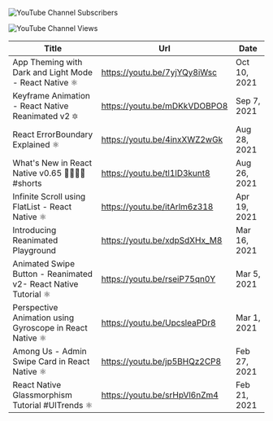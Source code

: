 ![YouTube Channel Subscribers](https://img.shields.io/youtube/channel/subscribers/UCF0mlih0bfq5iAPzRFX3XPw?style=social)

![YouTube Channel Views](https://img.shields.io/youtube/channel/views/UCF0mlih0bfq5iAPzRFX3XPw)

| Title                                                           | Url                          | Date         |
| --------------------------------------------------------------- | ---------------------------- | ------------ |
| App Theming with Dark and Light Mode - React Native ⚛️           | https://youtu.be/7yjYQy8iWsc | Oct 10, 2021 |
| Keyframe Animation - React Native Reanimated v2 🔯               | https://youtu.be/mDKkVDOBPO8 | Sep 7, 2021  |
| React ErrorBoundary Explained ⚛️                                 | https://youtu.be/4inxXWZ2wGk | Aug 28, 2021 |
| What's New in React Native v0.65 👩‍💻👨‍💻 #shorts                     | https://youtu.be/tl1lD3kunt8 | Aug 26, 2021 |
| Infinite Scroll using FlatList - React Native ⚛️                 | https://youtu.be/itArlm6z318 | Apr 19, 2021 |
| Introducing Reanimated Playground                               | https://youtu.be/xdpSdXHx_M8 | Mar 16, 2021 |
| Animated Swipe Button - Reanimated v2-  React Native Tutorial ⚛️ | https://youtu.be/rseiP75qn0Y | Mar 5, 2021  |
| Perspective Animation using Gyroscope in React Native ⚛️         | https://youtu.be/UpcsleaPDr8 | Mar 1, 2021  |
| Among Us - Admin Swipe Card in React Native ⚛️                   | https://youtu.be/jp5BHQz2CP8 | Feb 27, 2021 |
| React Native Glassmorphism Tutorial #UITrends ⚛️                 | https://youtu.be/srHpVl6nZm4 | Feb 21, 2021 |